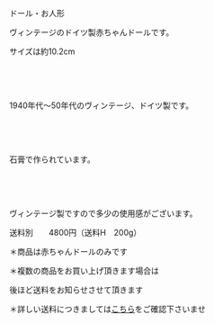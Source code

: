 <link rel="stylesheet" type="text/css" href="/assets/css/styles.css">

ドール・お人形

ヴィンテージのドイツ製赤ちゃんドールです。

サイズは約10.2cm

  <img alt="" src="http://blog.cnobi.jp/v1/blog/user/71e35865e9e62f3f9d70420d6124d2ab/1462801492"/> 

    

1940年代〜50年代のヴィンテージ、ドイツ製です。

  <img alt="" src="http://blog.cnobi.jp/v1/blog/user/71e35865e9e62f3f9d70420d6124d2ab/1462801491"/> 

 

石膏で作られています。

  <img alt="" src="http://blog.cnobi.jp/v1/blog/user/71e35865e9e62f3f9d70420d6124d2ab/1462801490"/>

    <img alt="" src="http://blog.cnobi.jp/v1/blog/user/71e35865e9e62f3f9d70420d6124d2ab/1462049856"/>  

ヴィンテージ製ですので多少の使用感がございます。

送料別　　4800円（送料H　200g）

＊商品は赤ちゃんドールのみです

＊複数の商品をお買い上げ頂きます場合は

後ほど送料をお知らせさせて頂きます

＊詳しい送料につきましては[こちら](http://dkzakka.blog.shinobi.jp/Entry/3385/)をご確認下さいませ